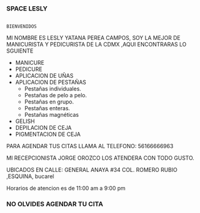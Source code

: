 ### SPACE LESLY

                                                                                BIENVENIDOS 

 
 MI NOMBRE ES LESLY YATANA PEREA CAMPOS, SOY LA MEJOR DE MANICURISTA Y PEDICURISTA  DE LA CDMX ,AQUI ENCONTRARAS LO SGUIENTE 
 
 - MANICURE
 - PEDICURE
 - APLICACION DE UÑAS
 - APLICACION DE PESTAÑAS 
   - Pestañas individuales.
   - Pestañas de pelo a pelo.
   - Pestañas en grupo.
   - Pestañas enteras.
   - Pestañas magnéticas
 - GELISH
 - DEPILACION DE CEJA
 - PIGMENTACION DE CEJA 

PARA AGENDAR TUS CITAS LLAMA AL TELEFONO: 56166666963

MI RECEPCIONISTA  JORGE OROZCO  LOS ATENDERA CON TODO GUSTO.

UBICADOS EN CALLE: GENERAL ANAYA #34 COL. ROMERO RUBIO ,ESQUINA, bucarel

Horarios de atencion es de 11:00 am a 9:00 pm

### NO OLVIDES AGENDAR TU CITA ###

